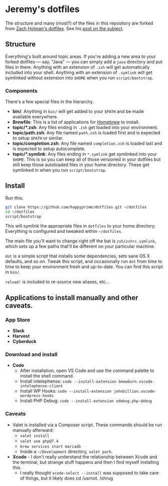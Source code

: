 # Jeremy's dotfiles

The structure and many (most?) of the files in this repository are forked
from [Zach Holman's dotfiles](https://github.com/holman/dotfiles). See his [post on the
subject](http://zachholman.com/2010/08/dotfiles-are-meant-to-be-forked/).

## Structure

Everything's built around topic areas. If you're adding a new area to your
forked dotfiles — say, "Java" — you can simply add a `java` directory and put
files in there. Anything with an extension of `.zsh` will get automatically
included into your shell. Anything with an extension of `.symlink` will get
symlinked without extension into `$HOME` when you run `script/bootstrap`.

### Components

There's a few special files in the hierarchy.

- **bin/**: Anything in `bin/` will get added to your `$PATH` and be made
  available everywhere.
- **Brewfile**: This is a list of applications for [Homebrew](https://brew.sh) to install.
- **topic/\*.zsh**: Any files ending in `.zsh` get loaded into your
  environment.
- **topic/path.zsh**: Any file named `path.zsh` is loaded first and is
  expected to setup `$PATH` or similar.
- **topic/completion.zsh**: Any file named `completion.zsh` is loaded
  last and is expected to setup autocomplete.
- **topic/\*.symlink**: Any files ending in `*.symlink` get symlinked into
  your `$HOME`. This is so you can keep all of those versioned in your dotfiles
  but still keep those autoloaded files in your home directory. These get
  symlinked in when you run `script/bootstrap`.

## Install

Run this:

```sh
git clone https://github.com/happyprime/dotfiles.git ~/dotfiles
cd ~/dotfiles
script/bootstrap
```

This will symlink the appropriate files in `dotfiles` to your home directory.
Everything is configured and tweaked within `~/dotfiles`.

The main file you'll want to change right off the bat is `zsh/zshrc.symlink`,
which sets up a few paths that'll be different on your particular machine.

`dot` is a simple script that installs some dependencies, sets sane OS X
defaults, and so on. Tweak this script, and occasionally run `dot` from
time to time to keep your environment fresh and up-to-date. You can find
this script in `bin/`.

`reload!` is included to re-source new aliases, etc...

## Applications to install manually and other caveats.

### App Store

* **Slack**
* **Harvest**
* **Cyberduck**

### Download and install

* **Code**
    * After installation, open VS Code and use the command palette to install the shell command.
    * Install intelephense: `code --install-extension bmewburn.vscode-intelephense-client`
	* Install WP Hooks: `code --install-extension johnbillion.vscode-wordpress-hooks`
	* Install PHP Debug: `code --install-extension xdebug.php-debug`

### Caveats

* Valet is installed via a Composer script. These commands should be run manually afterward:
    * `valet install`
	* `valet use php@7.4`
	* `brew services start mariadb`
	* Inside a `~/Development` directory, `valet park`.
* **Xcode** - I don't really understand the relationship between Xcode and the terminal, but strange stuff happens and then I find myself installing this.
	* I really thought `xcode-select --install` was supposed to take care of things, but it likely does cd /usrnot. /shrug

